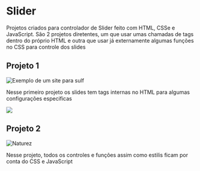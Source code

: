 # Slider

Projetos criados para controlador de Slider feito com HTML, CSSe e JavaScript. São 2 projetos diretentes, um que usar umas chamadas de tags dentro do próprio HTML e outra que usar já externamente algumas funções no CSS para controle dos slides

## Projeto 1

![Exemplo de um site para sulf](https://user-images.githubusercontent.com/68359459/121612336-98755780-ca30-11eb-96d9-1eed9c1e9d00.png)

Nesse primeiro projeto os slides tem tags internas no HTML para algumas configurações especificas

![](https://github.com/CristianoDaSilvaFerreira/slider/blob/main/sulf.gif)

## Projeto 2

![Naturez](https://user-images.githubusercontent.com/68359459/121612421-c35fab80-ca30-11eb-8ca1-c5bd20651a67.png)

Nesse projeto, todos os controles e funções assim como estilis ficam por conta do CSS e JavaScript


